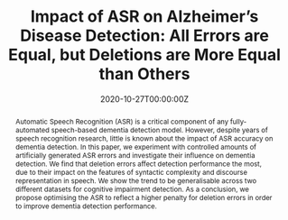 ---
title: "Impact of ASR on Alzheimer’s Disease Detection: All Errors are Equal, but Deletions are More Equal than Others"
authors:
- Aparna Balagopalan
- Ksenia Shkaruta
- Jekaterina Novikova
date: "2020-10-27T00:00:00Z"
doi: 10.18653/v1/2020.wnut-1.21

# Schedule page publish date (NOT publication's date).
publishDate: "2021-02-28T00:00:00Z"

# Publication type.
# Legend: 0 = Uncategorized; 1 = Conference paper; 2 = Journal article;
# 3 = Preprint / Working Paper; 4 = Report; 5 = Book; 6 = Book section;
# 7 = Thesis; 8 = Patent
publication_types: ["1"]

# Publication name and optional abbreviated publication name.
publication: In *EMNLP Workshop on Noisy User-generated Text*
publication_short: W-NUT 2020 at EMNLP

abstract: "Automatic Speech Recognition (ASR) is a critical component of any fully-automated speech-based dementia detection model. However, despite years of speech recognition research, little is known about the impact of ASR accuracy on dementia detection. In this paper, we experiment with controlled amounts of artificially generated ASR errors and investigate their influence on dementia detection. We find that deletion errors affect detection performance the most, due to their impact on the features of syntactic complexity and discourse representation in speech. We show the trend to be generalisable across two different datasets for cognitive impairment detection. As a conclusion, we propose optimising the ASR to reflect a higher penalty for deletion errors in order to improve dementia detection performance."

# Summary. An optional shortened abstract.
summary: "In this paper, we show that deletion errors affect AD detection performance the most, due to their impact on the features of syntactic complexity and discourse representation in speech."

tags:
- EMNLP
featured: true

links:
- name: arXiv
  url: https://arxiv.org/abs/1904.01684
url_pdf: https://www.aclweb.org/anthology/2020.wnut-1.21.pdf
url_code: ""
url_dataset: ""
url_poster: ""
url_project: ""
url_slides: ""
url_source: ""
url_video: ""

# Featured image
# To use, add an image named `featured.jpg/png` to your page's folder. 
image:
  caption: ""
  focal_point: ""
  preview_only: false

# Associated Projects (optional).
#   Associate this publication with one or more of your projects.
#   Simply enter your project's folder or file name without extension.
#   E.g. `internal-project` references `content/project/internal-project/index.md`.
#   Otherwise, set `projects: []`.
projects:
- internal-project

# Slides (optional).
#   Associate this publication with Markdown slides.
#   Simply enter your slide deck's filename without extension.
#   E.g. `slides: "example"` references `content/slides/example/index.md`.
#   Otherwise, set `slides: ""`.
slides: ""
---